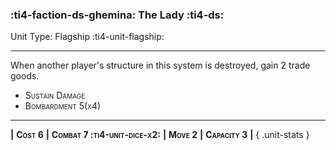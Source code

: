 ### :ti4-faction-ds-ghemina: **The Lady** :ti4-ds:

Unit Type: Flagship :ti4-unit-flagship:

---

When another player's structure in this system is destroyed, gain 2 trade goods.

* <span style="font-variant:small-caps;">Sustain Damage</span> 
* <span style="font-variant:small-caps;">Bombardment 5(x4)</span> 

---

__|__ <span style="font-variant:small-caps;white-space: nowrap;">**Cost 6**</span> __|__ <span style="font-variant:small-caps;white-space: nowrap;">**Combat 7 :ti4-unit-dice-x2:**</span> __|__ <span style="font-variant:small-caps;white-space: nowrap;">**Move 2**</span> __|__ <span style="font-variant:small-caps;white-space: nowrap;">**Capacity 3**</span> __|__
{ .unit-stats }
